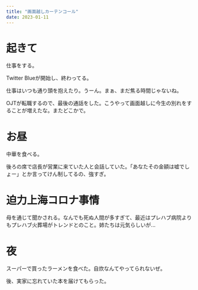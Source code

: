 ```yaml
---
title: "画面越しカーテンコール"
date: 2023-01-11
---
```


# 起きて
仕事をする。

Twitter Blueが開始し、終わってる。

仕事はいつも通り頭を抱えたり。うーん。まぁ、まだ焦る時間じゃないね。

OJTが転職するので、最後の通話をした。こうやって画面越しに今生の別れをすることが増えたな。またどこかで。


# お昼
中華を食べる。

後ろの席で店長が営業に来ていた人と会話していた。「あなたその金額は嘘でしょー」とか言ってけん制してるの、強すぎ。


# 迫力上海コロナ事情
母を通じて聞かされる。なんでも死ぬ人間が多すぎて、最近はプレハブ病院よりもプレハブ火葬場がトレンドとのこと。姉たちは元気らしいが...

# 夜
スーパーで買ったラーメンを食べた。自炊なんてやってられないぜ。

後、実家に忘れていた本を届けてもらった。